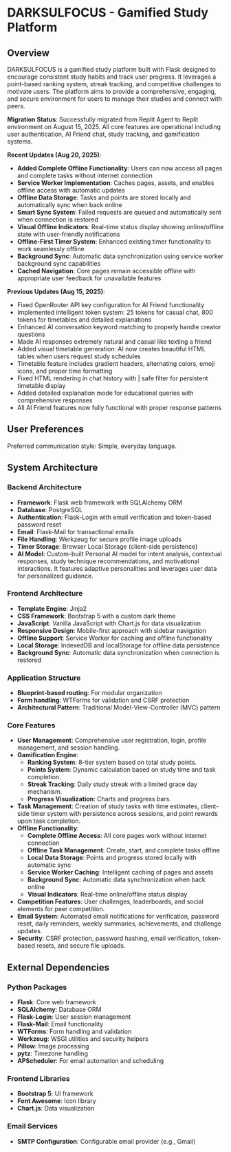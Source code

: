# DARKSULFOCUS - Gamified Study Platform

## Overview
DARKSULFOCUS is a gamified study platform built with Flask designed to encourage consistent study habits and track user progress. It leverages a point-based ranking system, streak tracking, and competitive challenges to motivate users. The platform aims to provide a comprehensive, engaging, and secure environment for users to manage their studies and connect with peers.

**Migration Status**: Successfully migrated from Replit Agent to Replit environment on August 15, 2025. All core features are operational including user authentication, AI Friend chat, study tracking, and gamification systems.

**Recent Updates (Aug 20, 2025)**:
- **Added Complete Offline Functionality**: Users can now access all pages and complete tasks without internet connection
- **Service Worker Implementation**: Caches pages, assets, and enables offline access with automatic updates
- **Offline Data Storage**: Tasks and points are stored locally and automatically sync when back online
- **Smart Sync System**: Failed requests are queued and automatically sent when connection is restored
- **Visual Offline Indicators**: Real-time status display showing online/offline state with user-friendly notifications
- **Offline-First Timer System**: Enhanced existing timer functionality to work seamlessly offline
- **Background Sync**: Automatic data synchronization using service worker background sync capabilities
- **Cached Navigation**: Core pages remain accessible offline with appropriate user feedback for unavailable features

**Previous Updates (Aug 15, 2025)**:
- Fixed OpenRouter API key configuration for AI Friend functionality
- Implemented intelligent token system: 25 tokens for casual chat, 800 tokens for timetables and detailed explanations
- Enhanced AI conversation keyword matching to properly handle creator questions
- Made AI responses extremely natural and casual like texting a friend
- Added visual timetable generation: AI now creates beautiful HTML tables when users request study schedules
- Timetable feature includes gradient headers, alternating colors, emoji icons, and proper time formatting
- Fixed HTML rendering in chat history with | safe filter for persistent timetable display
- Added detailed explanation mode for educational queries with comprehensive responses
- All AI Friend features now fully functional with proper response patterns

## User Preferences
Preferred communication style: Simple, everyday language.

## System Architecture

### Backend Architecture
- **Framework**: Flask web framework with SQLAlchemy ORM
- **Database**: PostgreSQL
- **Authentication**: Flask-Login with email verification and token-based password reset
- **Email**: Flask-Mail for transactional emails
- **File Handling**: Werkzeug for secure profile image uploads
- **Timer Storage**: Browser Local Storage (client-side persistence)
- **AI Model**: Custom-built Personal AI model for intent analysis, contextual responses, study technique recommendations, and motivational interactions. It features adaptive personalities and leverages user data for personalized guidance.

### Frontend Architecture
- **Template Engine**: Jinja2
- **CSS Framework**: Bootstrap 5 with a custom dark theme
- **JavaScript**: Vanilla JavaScript with Chart.js for data visualization
- **Responsive Design**: Mobile-first approach with sidebar navigation
- **Offline Support**: Service Worker for caching and offline functionality
- **Local Storage**: IndexedDB and localStorage for offline data persistence
- **Background Sync**: Automatic data synchronization when connection is restored

### Application Structure
- **Blueprint-based routing**: For modular organization
- **Form handling**: WTForms for validation and CSRF protection
- **Architectural Pattern**: Traditional Model-View-Controller (MVC) pattern

### Core Features
- **User Management**: Comprehensive user registration, login, profile management, and session handling.
- **Gamification Engine**:
    - **Ranking System**: 8-tier system based on total study points.
    - **Points System**: Dynamic calculation based on study time and task completion.
    - **Streak Tracking**: Daily study streak with a limited grace day mechanism.
    - **Progress Visualization**: Charts and progress bars.
- **Task Management**: Creation of study tasks with time estimates, client-side timer system with persistence across sessions, and point rewards upon task completion.
- **Offline Functionality**:
    - **Complete Offline Access**: All core pages work without internet connection
    - **Offline Task Management**: Create, start, and complete tasks offline
    - **Local Data Storage**: Points and progress stored locally with automatic sync
    - **Service Worker Caching**: Intelligent caching of pages and assets
    - **Background Sync**: Automatic data synchronization when back online
    - **Visual Indicators**: Real-time online/offline status display
- **Competition Features**: User challenges, leaderboards, and social elements for peer competition.
- **Email System**: Automated email notifications for verification, password reset, daily reminders, weekly summaries, achievements, and challenge updates.
- **Security**: CSRF protection, password hashing, email verification, token-based resets, and secure file uploads.

## External Dependencies

### Python Packages
- **Flask**: Core web framework
- **SQLAlchemy**: Database ORM
- **Flask-Login**: User session management
- **Flask-Mail**: Email functionality
- **WTForms**: Form handling and validation
- **Werkzeug**: WSGI utilities and security helpers
- **Pillow**: Image processing
- **pytz**: Timezone handling
- **APScheduler**: For email automation and scheduling

### Frontend Libraries
- **Bootstrap 5**: UI framework
- **Font Awesome**: Icon library
- **Chart.js**: Data visualization

### Email Services
- **SMTP Configuration**: Configurable email provider (e.g., Gmail)